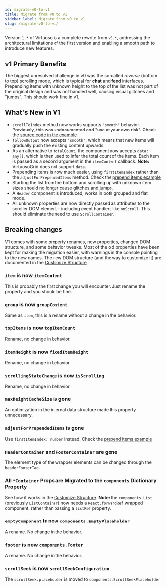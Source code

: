 ```yaml
---
id: migrate-v0-to-v1
title: Migrate from v0 to v1
sidebar_label: Migrate from v0 to v1
slug: /migrate-v0-to-v1/
---
```


Version `1.*` of Virtuoso is a complete rewrite from `v0.*`, addressing the architectural limitations of the first version and enabling a smooth path to introduce new features. 

## v1 Primary Benefits

The biggest unresolved challenge in v0 was the so-called *reverse* (bottom to top) scrolling mode, which is typical for **chat** and **feed** interfaces. 
Prepending items with unknown height to the top of the list was not part of the original design and was not handled well, causing visual glitches and "jumps". This should work fine in v1.

## What's New in V1

- `scrollToIndex` method now works supports `"smooth"` behavior. Previously, this was undocumented and "use at your own risk". Check the [source code in the example](./scroll-to-index)
- `followOutput` now accepts `"smooth"`, which means that new items will gradually push the existing content upwards. 
- As an alternative to `totalCount`, the component now accepts `data: any[]`, which is then used to infer the total count of the items. Each item is passed as a second argument in the `itemContent` callback. **Note:** VirtuosoGrid does not support `data`.
- Prepending items is now much easier, using `firstItemIndex` rather than the `adjustForPrependedItems` method. Check the [prepend items example](./prepend-items.md)
- Starting the list from the bottom and scrolling up with unknown item sizes should no longer cause glitches and jumps.
- A `Header` component is introduced, works in both grouped and flat mode.
- All unknown properties are now directly passed as attributes to the scroller DOM element - including event handlers like `onScroll`. This should eliminate the need to use `ScrollContainer`.

## Breaking changes

V1 comes with some property renames, new properties, changed DOM structure, and some behavior tweaks. 
Most of the old properties have been kept for making the migration easier, with warnings in the console pointing to the new names. 
The new DOM structure (and the way to customize it) are documented in the [Customize Structure](./customize-structure.md)

### `item` is now `itemContent`

This is probably the first change you will encounter. Just rename the property and you should be fine.

### `group` is now `groupContent`

Same as `item`, this is a rename without a change in the behavior.

### `topItems` is now `topItemCount`

Rename, no change in behavior.

### `itemHeight` is now `fixedItemHeight`

Rename, no change in behavior.

### `scrollingStateChange` is now `isScrolling`

Rename, no change in behavior.

### `maxHeightCacheSize` is gone

An optimization in the internal data structure made this property unnecessary.

### `adjustForPrependedItems` is gone

Use `firstItemIndex: number` instead. Check the [prepend items example](./prepend-items.md)

### `HeaderContainer` and `FooterContainer` are gone

The element type of the wrapper elements can be changed through the `headerFooterTag`.

### All `*Container` Props are Migrated to the `components` Dictionary Property

See how it works in the [Customize Structure](./customize-structure.md). 
**Note:** the `components.List` (previously `ListContainer`) now needs a `React.forwardRef` wrapped component, rather than passing a `listRef` property.

### `emptyComponent` is now `components.EmptyPlaceholder`

A rename. No change in the behavior.

### `footer` is now `components.Footer`

A rename. No change in the behavior.

### `scrollSeek` is now `scrollSeekConfiguration`

The `scrollSeek.placeholder` is moved to `components.ScrollSeekPlaceholder`
